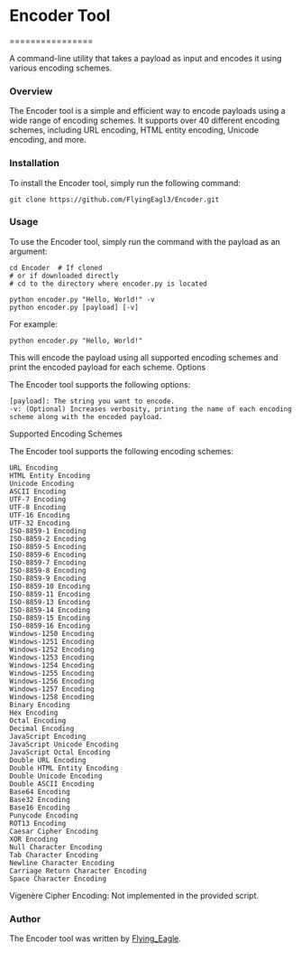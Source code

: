 # Encoder Tool

================

A command-line utility that takes a payload as input and encodes it using various encoding schemes.

### Overview

The Encoder tool is a simple and efficient way to encode payloads using a wide range of encoding schemes. It supports over 40 different encoding schemes, including URL encoding, HTML entity encoding, Unicode encoding, and more.

### Installation

To install the Encoder tool, simply run the following command:


    git clone https://github.com/FlyingEagl3/Encoder.git


### Usage

To use the Encoder tool, simply run the command with the payload as an argument:


    cd Encoder  # If cloned
    # or if downloaded directly
    # cd to the directory where encoder.py is located

    python encoder.py "Hello, World!" -v
    python encoder.py [payload] [-v]

For example:

    python encoder.py "Hello, World!"


This will encode the payload using all supported encoding schemes and print the encoded payload for each scheme.
Options

The Encoder tool supports the following options:

    
    [payload]: The string you want to encode.
    -v: (Optional) Increases verbosity, printing the name of each encoding scheme along with the encoded payload.


Supported Encoding Schemes

The Encoder tool supports the following encoding schemes:

    URL Encoding
    HTML Entity Encoding
    Unicode Encoding
    ASCII Encoding
    UTF-7 Encoding
    UTF-8 Encoding
    UTF-16 Encoding
    UTF-32 Encoding
    ISO-8859-1 Encoding
    ISO-8859-2 Encoding
    ISO-8859-5 Encoding
    ISO-8859-6 Encoding
    ISO-8859-7 Encoding
    ISO-8859-8 Encoding
    ISO-8859-9 Encoding
    ISO-8859-10 Encoding
    ISO-8859-11 Encoding
    ISO-8859-13 Encoding
    ISO-8859-14 Encoding
    ISO-8859-15 Encoding
    ISO-8859-16 Encoding
    Windows-1250 Encoding
    Windows-1251 Encoding
    Windows-1252 Encoding
    Windows-1253 Encoding
    Windows-1254 Encoding
    Windows-1255 Encoding
    Windows-1256 Encoding
    Windows-1257 Encoding
    Windows-1258 Encoding
    Binary Encoding
    Hex Encoding
    Octal Encoding
    Decimal Encoding
    JavaScript Encoding
    JavaScript Unicode Encoding
    JavaScript Octal Encoding
    Double URL Encoding
    Double HTML Entity Encoding
    Double Unicode Encoding
    Double ASCII Encoding
    Base64 Encoding
    Base32 Encoding
    Base16 Encoding
    Punycode Encoding
    ROT13 Encoding
    Caesar Cipher Encoding
    XOR Encoding
    Null Character Encoding
    Tab Character Encoding
    Newline Character Encoding
    Carriage Return Character Encoding
    Space Character Encoding

Vigenère Cipher Encoding: Not implemented in the provided script.

### Author

The Encoder tool was written by [Flying_Eagle](https://x.com/flying_eagl3).
